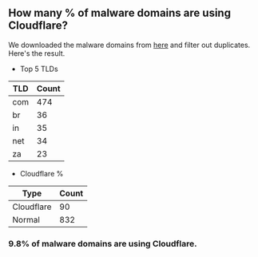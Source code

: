 ## How many % of malware domains are using Cloudflare?


We downloaded the malware domains from [here](https://urlhaus.abuse.ch) and filter out duplicates.
Here's the result.


[//]: # (start replacement)


- Top 5 TLDs

| TLD | Count |
| --- | --- |
| com | 474 |
| br | 36 |
| in | 35 |
| net | 34 |
| za | 23 |


- Cloudflare %

| Type | Count |
| --- | --- |
| Cloudflare | 90 |
| Normal | 832 |


### 9.8% of malware domains are using Cloudflare.